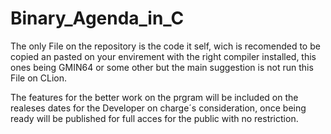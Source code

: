 # Binary_Agenda_in_C

The only File on the repository is the code it self, wich is recomended to be copied an pasted on your envirement with the right compiler installed, this ones being GMIN64 or some other but the main suggestion is not run this File on CLion.

The features for the better work on the prgram will be included on the realeses dates for the Developer on charge´s consideration, once being ready will be published for full acces for the public with no restriction.
